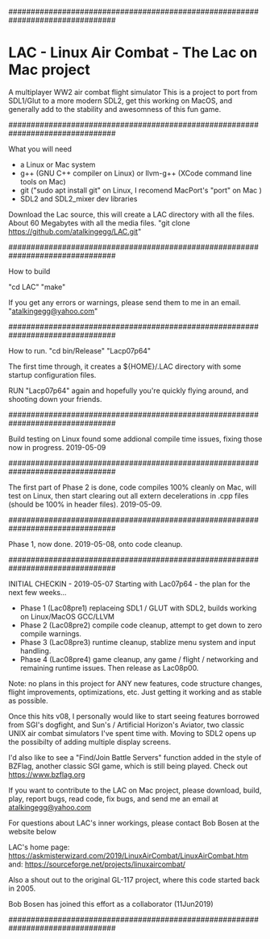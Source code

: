 ################################################################################

# LAC - Linux Air Combat - The Lac on Mac project
A multiplayer WW2 air combat flight simulator
This is a project to port from SDL1/Glut to a more modern SDL2, get this working
on MacOS, and generally add to the stability and awesomness of this fun game.

################################################################################

What you will need
* a Linux or Mac system
* g++ (GNU C++ compiler on Linux) or llvm-g++ (XCode command line tools on Mac)
* git ("sudo apt install git" on Linux, I recomend MacPort's "port" on Mac )
* SDL2 and SDL2_mixer dev libraries

Download the Lac source, this will create a LAC directory with all the files.
About 60 Megabytes with all the media files.
"git clone https://github.com/atalkingegg/LAC.git"

################################################################################

How to build

"cd LAC"
"make"

If you get any errors or warnings, please send them to me in an email.
"atalkingegg@yahoo.com"

################################################################################

How to run.
"cd bin/Release"
"Lacp07p64"

The first time through, it creates a ${HOME}/.LAC directory with some startup
configuration files.

RUN "Lacp07p64" again and hopefully you're quickly flying around, and shooting down your friends.
 
################################################################################

Build testing on Linux found some addional compile time issues, fixing those now in progress.
2019-05-09

################################################################################

The first part of Phase 2 is done, code compiles 100% cleanly on Mac, will test
on Linux, then start clearing out all extern decelerations in .cpp files (should
be 100% in header files). 2019-05-09.

################################################################################

Phase 1, now done. 2019-05-08, onto code cleanup.

################################################################################

INITIAL CHECKIN - 2019-05-07
Starting with Lac07p64 - the plan for the next few weeks...
* Phase 1 (Lac08pre1) replaceing SDL1 / GLUT with SDL2, builds working on Linux/MacOS GCC/LLVM
* Phase 2 (Lac08pre2) compile code cleanup, attempt to get down to zero compile warnings.
* Phase 3 (Lac08pre3) runtime cleanup, stablize menu system and input handling.
* Phase 4 (Lac08pre4) game cleanup, any game / flight / networking and remaining runtime issues.
Then release as Lac08p00. 

Note: no plans in this project for ANY new features, code structure changes, flight improvements,
optimizations, etc. Just getting it working and as stable as possible.

Once this hits v08, I personally would like to start seeing features borrowed from SGI's dogfight, and
Sun's / Artificial Horizon's Aviator, two classic UNIX air combat simulators I've spent time with.
Moving to SDL2 opens up the possibilty of adding multiple display screens.

I'd also like to see a "Find/Join Battle Servers" function added in the style of BZFlag,
another classic SGI game, which is still being played. Check out https://www.bzflag.org

If you want to contribute to the LAC on Mac project, please download, build, play,
report bugs, read code, fix bugs, and send me an email at atalkingegg@yahoo.com

For questions about LAC's inner workings, please contact Bob Bosen at the website below

LAC's home page: https://askmisterwizard.com/2019/LinuxAirCombat/LinuxAirCombat.htm
and: https://sourceforge.net/projects/linuxaircombat/

Also a shout out to the original GL-117 project, where this code started back in 2005.

Bob Bosen has joined this effort as a collaborator (11Jun2019)

################################################################################
